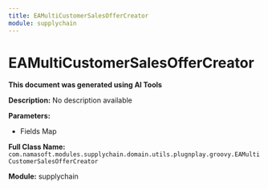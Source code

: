```yaml
---
title: EAMultiCustomerSalesOfferCreator
module: supplychain
---
```



<div class='entity-flows'>

# EAMultiCustomerSalesOfferCreator

**This document was generated using AI Tools**

**Description:** No description available

**Parameters:**
- Fields Map

**Full Class Name:** `com.namasoft.modules.supplychain.domain.utils.plugnplay.groovy.EAMultiCustomerSalesOfferCreator`

**Module:** supplychain


</div>

